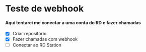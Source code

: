 # Teste de webhook
#### Aqui tentarei me conectar a uma conta do RD e fazer chamadas
- [X] Criar repositório
- [X] Fazer chamadas com webhook
- [ ] Conectar ao RD Station
